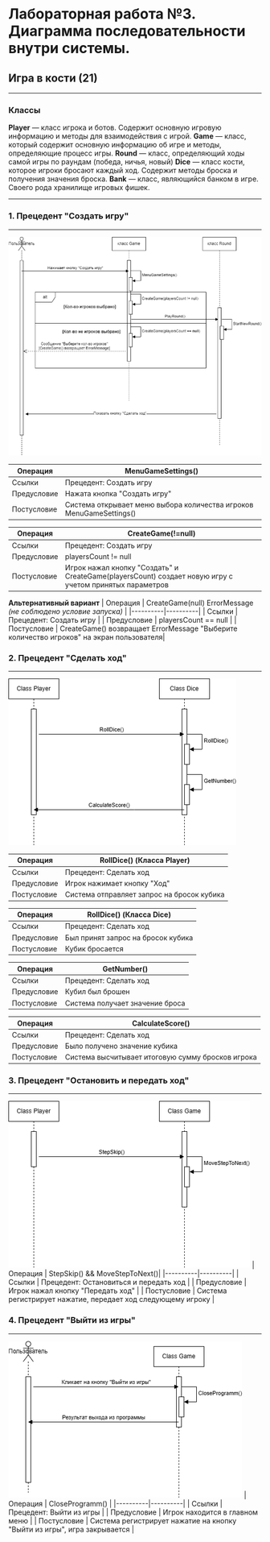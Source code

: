 # Лабораторная работа №3. Диаграмма последовательности внутри системы.
## Игра в кости (21)
***
### Классы
**Player** — класс игрока и ботов. Содержит основную игровую информацию и методы для взаимодействия с игрой.
**Game** — класс, который содержит основную информацию об игре и методы, определяющие процесс игры.
**Round** — класс, определяющий ходы самой игры по раундам (победа, ничья, новый)
**Dice** — класс кости, которое игроки бросают каждый ход. Содержит методы броска и получения значения броска.
**Bank** — класс, являющийся банком в игре. Своего рода хранилище игровых фишек.
***

### 1. Прецедент "Создать игру"
---
![Logo](https://github.com/NEEEEEERO/Igra-kosti-21-/blob/main/Lab%204/Sequence%201%20(correct).png?raw=true)

| Операция | MenuGameSettings() |
|----------|----------|
| Ссылки    | Прецедент: Создать игру   |
| Предусловие    | Нажата кнопка "Создать игру"  |
| Постусловие    | Система открывает меню выбора количества игроков MenuGameSettings()   |

| Операция | CreateGame(!=null) |
|----------|----------|
| Ссылки    | Прецедент: Создать игру   |
| Предусловие    | playersCount != null  |
| Постусловие    | Игрок нажал кнопку "Создать" и CreateGame(playersCount) создает новую игру с учетом принятых параметров|

**Альтернативный вариант**
| Операция | CreateGame(null) ErrorMessage *(не соблюдено условие запуска)* |
|----------|----------|
| Ссылки    | Прецедент: Создать игру   |
| Предусловие    | playersCount == null  |
| Постусловие    | CreateGame() возвращает ErrorMessage "Выберите количество игроков" на экран пользователя|

### 2. Прецедент "Сделать ход"
---
![Logo](https://github.com/NEEEEEERO/Igra-kosti-21-/blob/main/Lab%204/Sequence%203.png?raw=true)

| Операция | RollDice() (Класса Player)|
|----------|----------|
| Ссылки    | Прецедент: Сделать ход   |
| Предусловие    | Игрок нажимает кнопку "Ход" |
| Постусловие    | Система отправляет запрос на бросок кубика |

| Операция | RollDice() (Класса Dice) |
|----------|----------|
| Ссылки    | Прецедент: Сделать ход   |
| Предусловие    | Был принят запрос на бросок кубика |
| Постусловие    | Кубик бросается |

| Операция | GetNumber() |
|----------|----------|
| Ссылки    | Прецедент: Сделать ход   |
| Предусловие    | Кубил был брошен |
| Постусловие    | Система получает значение броса |

| Операция | CalculateScore() |
|----------|----------|
| Ссылки    | Прецедент: Сделать ход   |
| Предусловие    | Было получено значение кубика |
| Постусловие    | Система высчитывает итоговую сумму бросков игрока |


### 3. Прецедент "Остановить и передать ход"
---
![Logo](https://github.com/NEEEEEERO/Igra-kosti-21-/blob/main/Lab%204/Sequence%205.png?raw=true)
| Операция | StepSkip() && MoveStepToNext()|
|----------|----------|
| Ссылки    | Прецедент: Остановиться и передать ход   |
| Предусловие    | Игрок нажал кнопку "Передать ход" |
| Постусловие    | Система регистрирует нажатие, передает ход следующему игроку |

### 4. Прецедент "Выйти из игры"
---
![Logo](https://github.com/NEEEEEERO/Igra-kosti-21-/blob/main/Lab%204/Sequence%206.png?raw=true)
| Операция | CloseProgramm() |
|----------|----------|
| Ссылки    | Прецедент: Выйти из игры   |
| Предусловие    | Игрок находится в главном меню |
| Постусловие    | Система регистрирует нажатие на кнопку "Выйти из игры", игра закрывается |
